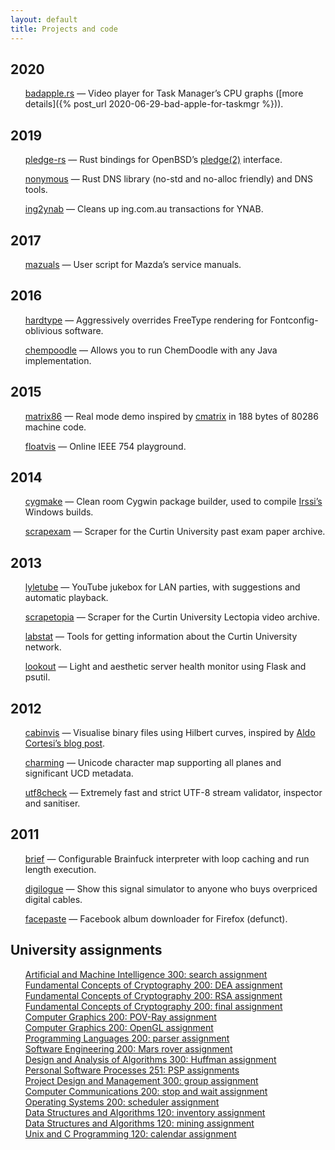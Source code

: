 ```yaml
---
layout: default
title: Projects and code
---
```


<style>
ul {
	margin-left: 0;
	list-style: none;
}
</style>

<h2>2020</h2>

* [badapple.rs](https://bitbucket.org/delan/badapple.rs) — Video player for Task Manager’s CPU graphs ([more details]({% post_url 2020-06-29-bad-apple-for-taskmgr %})).

<h2>2019</h2>

* [pledge-rs](https://github.com/i80and/pledge-rs) — Rust bindings for OpenBSD’s [pledge(2)](https://man.openbsd.org/OpenBSD-5.9/pledge.2) interface.

* [nonymous](https://bitbucket.org/delan/nonymous) — Rust DNS library (no-std and no-alloc friendly) and DNS tools.

* [ing2ynab](https://bitbucket.org/delan/ing2ynab) — Cleans up ing.com.au transactions for YNAB.

<h2>2017</h2>

* [mazuals](https://bitbucket.org/delan/mazuals) — User script for Mazda’s service manuals.

<h2>2016</h2>

* [hardtype](https://bitbucket.org/delan/hardtype) — Aggressively overrides FreeType rendering for Fontconfig-oblivious software.

* [chempoodle](https://bitbucket.org/delan/chempoodle) — Allows you to run ChemDoodle with any Java implementation.

<h2>2015</h2>

* [matrix86](https://bitbucket.org/delan/matrix86) — Real mode demo inspired by [cmatrix](http://www.asty.org/cmatrix/) in 188 bytes of 80286 machine code.

* [floatvis](floatvis) — Online IEEE 754 playground.

<h2>2014</h2>

* [cygmake](https://github.com/delan/cygmake) — Clean room Cygwin package builder, used to compile [Irssi’s](http://irssi.org/) Windows builds.

* [scrapexam](https://github.com/delan/scrapexam) — Scraper for the Curtin University past exam paper archive.

<h2>2013</h2>

* [lyletube](https://github.com/delan/lyletube) — YouTube jukebox for LAN parties, with suggestions and automatic playback.

* [scrapetopia](https://github.com/delan/scrapetopia) — Scraper for the Curtin University Lectopia video archive.

* [labstat](https://github.com/delan/labstat) — Tools for getting information about the Curtin University network.

* [lookout](https://github.com/delan/lookout) — Light and aesthetic server health monitor using Flask and psutil.

<h2>2012</h2>

* [cabinvis](cabinvis) — Visualise binary files using Hilbert curves, inspired by [Aldo Cortesi’s blog post](http://corte.si/posts/visualisation/binvis/index.html).

* [charming](charming) — Unicode character map supporting all planes and significant UCD metadata.

* [utf8check](https://github.com/delan/utf8check) — Extremely fast and strict UTF-8 stream validator, inspector and sanitiser.

<h2>2011</h2>

* [brief](https://github.com/delan/brief) — Configurable Brainfuck interpreter with loop caching and run length execution.

* [digilogue](digilogue) — Show this signal simulator to anyone who buys overpriced digital cables.

* [facepaste](https://github.com/delan/facepaste) — Facebook album downloader for Firefox (defunct).

<h2>University assignments</h2>

* [Artificial and Machine Intelligence 300: search assignment](https://bitbucket.org/delan/stratagem)
* [Fundamental Concepts of Cryptography 200: DEA assignment](https://bitbucket.org/delan/focaccia)
* [Fundamental Concepts of Cryptography 200: RSA assignment](https://bitbucket.org/delan/recusant)
* [Fundamental Concepts of Cryptography 200: final assignment](https://bitbucket.org/delan/funcept)
* [Computer Graphics 200: POV-Ray assignment](https://github.com/delan/phongray)
* [Computer Graphics 200: OpenGL assignment](https://github.com/delan/outback)
* [Programming Languages 200: parser assignment](https://github.com/delan/plc)
* [Software Engineering 200: Mars rover assignment](https://github.com/delan/rover)
* [Design and Analysis of Algorithms 300: Huffman assignment](https://github.com/delan/daahuff)
* [Personal Software Processes 251: PSP assignments](https://github.com/delan/psphw)
* [Project Design and Management 300: group assignment](https://github.com/delan/tothemoon)
* [Computer Communications 200: stop and wait assignment](https://github.com/delan/hammertime)
* [Operating Systems 200: scheduler assignment](https://github.com/delan/osched)
* [Data Structures and Algorithms 120: inventory assignment](https://github.com/delan/dsainventory)
* [Data Structures and Algorithms 120: mining assignment](https://github.com/delan/dsamining)
* [Unix and C Programming 120: calendar assignment](https://github.com/delan/ucpcal)
